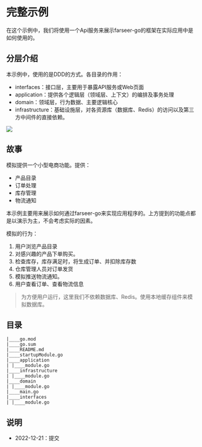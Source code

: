 # 完整示例

在这个示例中，我们将使用一个Api服务来展示farseer-go的框架在实际应用中是如何使用的。

## 分层介绍

本示例中，使用的是DDD的方式。各目录的作用：

- interfaces：接口层，主要用于暴露API服务或Web页面
- application：提供各个逻辑层（领域层、上下文）的编排及事务处理
- domain：领域层，行为数据、主要逻辑核心
- infrastructure：基础设施层，对各资源库（数据库、Redis）的访问以及第三方中间件的直接依赖。

![](https://farseer-go.gitee.io/images/farseer-go.png)

## 故事

模拟提供一个小型电商功能。提供：

- 产品目录
- 订单处理
- 库存管理
- 物流通知

本示例主要用来展示如何通过farseer-go来实现应用程序的。上方提到的功能点都是以演示为主，不会考虑实际的因素。

模拟的行为：

1. 用户浏览产品目录
2. 对感兴趣的产品下单购买。
3. 检查库存，库存满足时，将生成订单、并扣除库存数
4. 仓库管理人员对订单发货
5. 模拟推送物流通知。
6. 用户查看订单、查看物流信息

> 为方便用户运行，这里我们不依赖数据库、Redis。使用本地缓存组件来模拟数据库。

## 目录

```shell
|____go.mod
|____go.sum
|____README.md
|____startupModule.go
|____application
| |____module.go
|____infrastructure
| |____module.go
|____domain
| |____module.go
|____main.go
|____interfaces
| |____module.go
```

## 说明

- 2022-12-21：提交